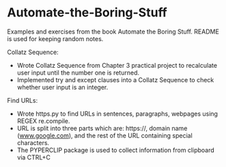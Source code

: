 # Automate-the-Boring-Stuff
Examples and exercises from the book Automate the Boring Stuff. README is used for keeping random notes.

Collatz Sequence:
- Wrote Collatz Sequence from Chapter 3 practical project to recalculate user input until the number one is returned.
- Implemented try and except clauses into a Collatz Sequence to check whether user input is an integer.

Find URLs:
- Wrote https.py to find URLs in sentences, paragraphs, webpages using REGEX re.compile.
- URL is split into three parts which are: https://, domain name (www.google.com), and the rest of the URL containing special characters.
- The PYPERCLIP package is used to collect information from clipboard via CTRL+C 
